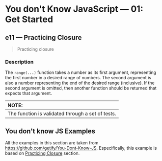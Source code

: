 # You don't Know JavaScript &mdash; 01: Get Started
## e11 &mdash; Practicing Closure
> Practicing closure

### Description
The `range(...)` function takes a number as its first argument, representing the first number in a desired range of numbers. The second argument is also a number representing the end of the desired range (inclusive). If the second argument is omitted, then another function should be returned that expects that argument.

| NOTE: |
| :---- |
| The function is validated through a set of tests. |

## You don't know JS Examples
All the examples in this section are taken from https://github.com/getify/You-Dont-Know-JS.
Especifically, this example is based on [Practicing Closure](https://github.com/getify/You-Dont-Know-JS/blob/2nd-ed/get-started/apB.md#practicing-closure) section.
